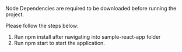 Node Dependencies are required to be downloaded before running the project.

Please follow the steps below:
1. Run npm install after navigating into sample-react-app folder
2. Run npm start to start the application.